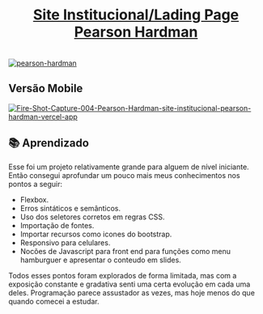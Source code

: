 <h1 align="center"><a href="https://site-institucional-pearson-hardman.vercel.app/">Site Institucional/Lading Page Pearson Hardman</a></h1>

<br>
<a href="https://ibb.co/zZZQ9zK"><img src="https://i.ibb.co/HqqBwjm/pearson-hardman.png" alt="pearson-hardman" border="0"></a>
<br>
<h2>Versão Mobile</h2>
<a href="https://ibb.co/FwkWvFZ"><img src="https://i.ibb.co/Njg3hMD/Fire-Shot-Capture-004-Pearson-Hardman-site-institucional-pearson-hardman-vercel-app.png" alt="Fire-Shot-Capture-004-Pearson-Hardman-site-institucional-pearson-hardman-vercel-app" border="0"></a>

<h2> 📚 Aprendizado</h2>
<p>
Esse foi um projeto relativamente grande para alguem de nível iniciante. Então consegui aprofundar um pouco mais meus conhecimentos nos pontos a seguir:

<ul>
  <li>Flexbox.</li>
  <li>Erros sintáticos e semânticos.</li>
  <li>Uso dos seletores corretos em regras CSS.</li>
  <li>Importação de fontes.</li>
  <li>Importar recursos como icones do bootstrap.</li>
  <li>Responsivo para celulares.</li>
  <li>Nocões de Javascript para front end para funções como menu hamburguer e apresentar o conteudo em slides.</li>
</ul>   
  
Todos esses pontos foram explorados de forma limitada, mas com a exposição constante e gradativa senti uma certa evolução em cada uma deles. Programação parece assustador as vezes, mas hoje menos do que quando comecei a estudar.
<br>


</p>

 

 
 

